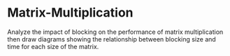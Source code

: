 # Matrix-Multiplication
Analyze the impact of blocking on the performance  of matrix multiplication then draw diagrams showing the relationship between blocking size and time for each size of  the matrix.
